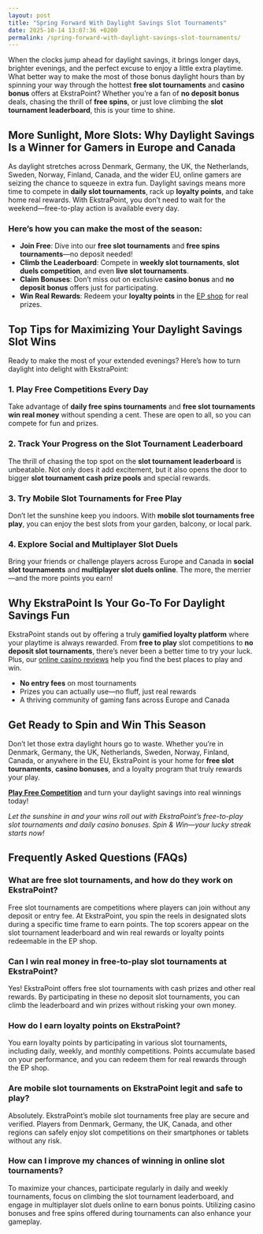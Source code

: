 ```yaml
---
layout: post
title: "Spring Forward With Daylight Savings Slot Tournaments"
date: 2025-10-14 13:07:36 +0200
permalink: /spring-forward-with-daylight-savings-slot-tournaments/
---
```

When the clocks jump ahead for daylight savings, it brings longer days, brighter evenings, and the perfect excuse to enjoy a little extra playtime. What better way to make the most of those bonus daylight hours than by spinning your way through the hottest **free slot tournaments** and **casino bonus** offers at EkstraPoint? Whether you’re a fan of **no deposit bonus** deals, chasing the thrill of **free spins**, or just love climbing the **slot tournament leaderboard**, this is your time to shine.

## More Sunlight, More Slots: Why Daylight Savings Is a Winner for Gamers in Europe and Canada

As daylight stretches across Denmark, Germany, the UK, the Netherlands, Sweden, Norway, Finland, Canada, and the wider EU, online gamers are seizing the chance to squeeze in extra fun. Daylight savings means more time to compete in **daily slot tournaments**, rack up **loyalty points**, and take home real rewards. With EkstraPoint, you don’t need to wait for the weekend—free-to-play action is available every day.

### Here’s how you can make the most of the season:

- **Join Free**: Dive into our **free slot tournaments** and **free spins tournaments**—no deposit needed!
- **Climb the Leaderboard**: Compete in **weekly slot tournaments**, **slot duels competition**, and even **live slot tournaments**.
- **Claim Bonuses**: Don’t miss out on exclusive **casino bonus** and **no deposit bonus** offers just for participating.
- **Win Real Rewards**: Redeem your **loyalty points** in the [EP shop](https://ekstrapoint.com/shop) for real prizes.

## Top Tips for Maximizing Your Daylight Savings Slot Wins

Ready to make the most of your extended evenings? Here’s how to turn daylight into delight with EkstraPoint:

### 1. Play Free Competitions Every Day
Take advantage of **daily free spins tournaments** and **free slot tournaments win real money** without spending a cent. These are open to all, so you can compete for fun and prizes.

### 2. Track Your Progress on the Slot Tournament Leaderboard
The thrill of chasing the top spot on the **slot tournament leaderboard** is unbeatable. Not only does it add excitement, but it also opens the door to bigger **slot tournament cash prize pools** and special rewards.

### 3. Try Mobile Slot Tournaments for Free Play
Don’t let the sunshine keep you indoors. With **mobile slot tournaments free play**, you can enjoy the best slots from your garden, balcony, or local park.

### 4. Explore Social and Multiplayer Slot Duels
Bring your friends or challenge players across Europe and Canada in **social slot tournaments** and **multiplayer slot duels online**. The more, the merrier—and the more points you earn!

## Why EkstraPoint Is Your Go-To For Daylight Savings Fun

EkstraPoint stands out by offering a truly **gamified loyalty platform** where your playtime is always rewarded. From **free to play** slot competitions to **no deposit slot tournaments**, there’s never been a better time to try your luck. Plus, our [online casino reviews](https://ekstrapoint.com/casinos/top-casinos) help you find the best places to play and win.

- **No entry fees** on most tournaments
- Prizes you can actually use—no fluff, just real rewards
- A thriving community of gaming fans across Europe and Canada

## Get Ready to Spin and Win This Season

Don’t let those extra daylight hours go to waste. Whether you’re in Denmark, Germany, the UK, Netherlands, Sweden, Norway, Finland, Canada, or anywhere in the EU, EkstraPoint is your home for **free slot tournaments**, **casino bonuses**, and a loyalty program that truly rewards your play.

[**Play Free Competition**](https://ekstrapoint.com/competitions) and turn your daylight savings into real winnings today!

*Let the sunshine in and your wins roll out with EkstraPoint’s free-to-play slot tournaments and daily casino bonuses. Spin & Win—your lucky streak starts now!*

## Frequently Asked Questions (FAQs)

### What are free slot tournaments, and how do they work on EkstraPoint?
Free slot tournaments are competitions where players can join without any deposit or entry fee. At EkstraPoint, you spin the reels in designated slots during a specific time frame to earn points. The top scorers appear on the slot tournament leaderboard and win real rewards or loyalty points redeemable in the EP shop.

### Can I win real money in free-to-play slot tournaments at EkstraPoint?
Yes! EkstraPoint offers free slot tournaments with cash prizes and other real rewards. By participating in these no deposit slot tournaments, you can climb the leaderboard and win prizes without risking your own money.

### How do I earn loyalty points on EkstraPoint?
You earn loyalty points by participating in various slot tournaments, including daily, weekly, and monthly competitions. Points accumulate based on your performance, and you can redeem them for real rewards through the EP shop.

### Are mobile slot tournaments on EkstraPoint legit and safe to play?
Absolutely. EkstraPoint’s mobile slot tournaments free play are secure and verified. Players from Denmark, Germany, the UK, Canada, and other regions can safely enjoy slot competitions on their smartphones or tablets without any risk.

### How can I improve my chances of winning in online slot tournaments?
To maximize your chances, participate regularly in daily and weekly tournaments, focus on climbing the slot tournament leaderboard, and engage in multiplayer slot duels online to earn bonus points. Utilizing casino bonuses and free spins offered during tournaments can also enhance your gameplay.

<script type="application/ld+json">
{
  "@context": "https://schema.org",
  "@type": "BlogPosting",
  "headline": "Spring Forward With Daylight Savings Slot Tournaments",
  "description": "Make the most of daylight savings with EkstraPoint's free slot tournaments, casino bonuses, and loyalty rewards across Europe and Canada.",
  "author": {
    "@type": "Person",
    "name": "EkstraPoint"
  },
  "publisher": {
    "@type": "Person",
    "name": "EkstraPoint"
  },
  "mainEntityOfPage": {
    "@type": "WebPage",
    "@id": "https://ekstrapoint.com/blog/spring-forward-daylight-savings-slot-tournaments"
  },
  "datePublished": "2024-03-10",
  "dateModified": "2024-03-10",
  "keywords": "casino bonus, no deposit bonus, free spins, online casino reviews, EkstraPoint, free to play, free slot tournaments, free slots tournaments, slot competitions, online slot tournaments, free-to-play slot tournaments, slot tournament leaderboard, daily slot tournaments, weekly slot tournaments, monthly slot tournaments, no deposit slot tournament, live slot tournaments, social slot tournaments, free spins tournaments, slot duels competition, leaderboard slot challenge, free slot tournaments win real money, daily free spins tournament, multiplayer slot duels online, free casino slot competitions no entry fee, mobile slot tournaments free play, free slot leaderboard races, loyalty points, play-to-earn, slot tournament cash prize pool, free spins leaderboard competition, real money free slot competitions, free slot competitions with prizes, play slots competition online free, free slot tournament leaderboard ranking, weekly free spins slot races, no deposit leaderboard slots challenge, free to enter slot tournament, what are free slot tournaments, how do slot tournaments work, can you win money in free slot tournaments, how to join slot competitions online, best free slot tournaments today, are mobile slot tournaments legit, what is a slot tournament leaderboard, how to get leaderboard points in slot competitions, do free slot tournaments have cash prizes, tips for winning online slot tournaments",
  "inLanguage": "en-US"
}
</script>

<script type="application/ld+json">
{
  "@context": "https://schema.org",
  "@type": "FAQPage",
  "mainEntity": [
    {
      "@type": "Question",
      "name": "What are free slot tournaments, and how do they work on EkstraPoint?",
      "acceptedAnswer": {
        "@type": "Answer",
        "text": "Free slot tournaments are competitions where players can join without any deposit or entry fee. At EkstraPoint, you spin the reels in designated slots during a specific time frame to earn points. The top scorers appear on the slot tournament leaderboard and win real rewards or loyalty points redeemable in the EP shop."
      }
    },
    {
      "@type": "Question",
      "name": "Can I win real money in free-to-play slot tournaments at EkstraPoint?",
      "acceptedAnswer": {
        "@type": "Answer",
        "text": "Yes! EkstraPoint offers free slot tournaments with cash prizes and other real rewards. By participating in these no deposit slot tournaments, you can climb the leaderboard and win prizes without risking your own money."
      }
    },
    {
      "@type": "Question",
      "name": "How do I earn loyalty points on EkstraPoint?",
      "acceptedAnswer": {
        "@type": "Answer",
        "text": "You earn loyalty points by participating in various slot tournaments, including daily, weekly, and monthly competitions. Points accumulate based on your performance, and you can redeem them for real rewards through the EP shop."
      }
    },
    {
      "@type": "Question",
      "name": "Are mobile slot tournaments on EkstraPoint legit and safe to play?",
      "acceptedAnswer": {
        "@type": "Answer",
        "text": "Absolutely. EkstraPoint’s mobile slot tournaments free play are secure and verified. Players from Denmark, Germany, the UK, Canada, and other regions can safely enjoy slot competitions on their smartphones or tablets without any risk."
      }
    },
    {
      "@type": "Question",
      "name": "How can I improve my chances of winning in online slot tournaments?",
      "acceptedAnswer": {
        "@type": "Answer",
        "text": "To maximize your chances, participate regularly in daily and weekly tournaments, focus on climbing the slot tournament leaderboard, and engage in multiplayer slot duels online to earn bonus points. Utilizing casino bonuses and free spins offered during tournaments can also enhance your gameplay."
      }
    }
  ]
}
</script>